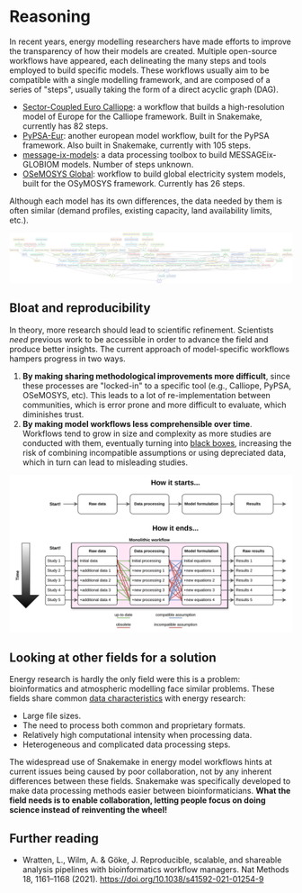 # Reasoning

In recent years, energy modelling researchers have made efforts to improve the transparency of how their models are created.
Multiple open-source workflows have appeared, each delineating the many steps and tools employed to build specific models. These workflows usually aim to be compatible with a single modelling framework, and are composed of a series of "steps", usually taking the form of a direct acyclic graph (DAG).

- [Sector-Coupled Euro Calliope](https://github.com/calliope-project/sector-coupled-euro-calliope): a workflow that builds a high-resolution model of Europe for the Calliope framework. Built in Snakemake, currently has 82 steps.
- [PyPSA-Eur](https://github.com/PyPSA/pypsa-eur/tree/master): another european model workflow, built for the PyPSA framework. Also built in Snakemake, currently with 105 steps.
- [message-ix-models](https://docs.messageix.org/projects/models/en/latest/): a data processing toolbox to build MESSAGEix-GLOBIOM models. Number of steps unknown.
- [OSeMOSYS Global](https://github.com/OSeMOSYS/osemosys_global): workflow to build global electricity system models, built for the OSyMOSYS framework. Currently has 26 steps.

Although each model has its own differences, the data needed by them is often similar (demand profiles, existing capacity, land availability limits, etc.).

![Example workflow](./../images/not_modular.png)

## Bloat and reproducibility

In theory, more research should lead to scientific refinement.
Scientists _need_ previous work to be accessible in order to advance the field and produce better insights.
The current approach of model-specific workflows hampers progress in two ways.

1. **By making sharing methodological improvements more difficult**, since these processes are "locked-in" to a specific tool (e.g., Calliope, PyPSA, OSeMOSYS, etc). This leads to a lot of re-implementation between communities, which is error prone and more difficult to evaluate, which diminishes trust.
2. **By making model workflows less comprehensible over time**. Workflows tend to grow in size and complexity as more studies are conducted with them, eventually turning into [black boxes](https://doi.org/10.1088/2516-1083/ad371e), increasing the risk of combining incompatible assumptions or using depreciated data, which in turn can lead to misleading studies.

![Bloat example](images/bloat-growth-problem.png)

## Looking at other fields for a solution

Energy research is hardly the only field were this is a problem: bioinformatics and atmospheric modelling face similar problems.
These fields share common [data characteristics](https://www.bsiranosian.com/bioinformatics/why-are-bioinformatics-workflows-different/) with energy research:

- Large file sizes.
- The need to process both common and proprietary formats.
- Relatively high computational intensity when processing data.
- Heterogeneous and complicated data processing steps.

The widespread use of Snakemake in energy model workflows hints at current issues being caused by poor collaboration, not by any inherent differences between these fields.
Snakemake was specifically developed to make data processing methods easier between bioinformaticians.
**What the field needs is to enable collaboration, letting people focus on doing science instead of reinventing the wheel!**

## Further reading

- Wratten, L., Wilm, A. & Göke, J. Reproducible, scalable, and shareable analysis pipelines with bioinformatics workflow managers. Nat Methods 18, 1161–1168 (2021). <https://doi.org/10.1038/s41592-021-01254-9>
